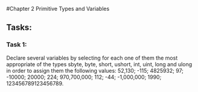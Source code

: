 #Chapter 2 Primitive Types and Variables

## Tasks:

### Task 1: 
Declare several variables by selecting for each one of them the most appropriate of the types sbyte, byte, short, ushort, int, uint, long and ulong in order to assign them the following values: 52,130; -115; 4825932; 97; -10000; 20000; 224; 970,700,000; 112; -44; -1,000,000; 1990; 123456789123456789.
